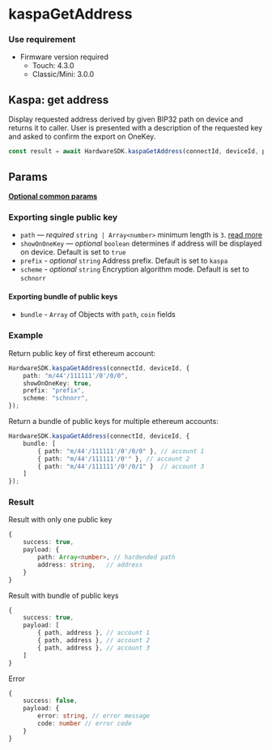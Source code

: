 # kaspaGetAddress

### Use requirement

* Firmware version required
  * Touch: 4.3.0
  * Classic/Mini: 3.0.0

## Kaspa: get address

Display requested address derived by given BIP32 path on device and returns it to caller. User is presented with a description of the requested key and asked to confirm the export on OneKey.

```typescript
const result = await HardwareSDK.kaspaGetAddress(connectId, deviceId, params);
```

## Params

[**Optional common params**](../common-params.md)

### Exporting single public key

* `path` — _required_ `string | Array<number>` minimum length is `3`. [read more](../path.md)
* `showOnOneKey` — _optional_ `boolean` determines if address will be displayed on device. Default is set to `true`
* `prefix` - _optional_ `string` Address prefix. Default is set to `kaspa`
* `scheme` - _optional_ `string` Encryption algorithm mode. Default is set to `schnorr`



#### Exporting bundle of public keys

* `bundle` - `Array` of Objects with `path`, `coin` fields

### Example

Return public key of first ethereum account:

```typescript
HardwareSDK.kaspaGetAddress(connectId, deviceId, {
    path: "m/44'/111111'/0'/0/0",
    showOnOneKey: true,
    prefix: "prefix",
    scheme: "schnorr",
});
```

Return a bundle of public keys for multiple ethereum accounts:

```typescript
HardwareSDK.kaspaGetAddress(connectId, deviceId, {
    bundle: [
        { path: "m/44'/111111'/0'/0/0" }, // account 1
        { path: "m/44'/111111'/0'" }, // account 2
        { path: "m/44'/111111'/0'/0/1" }  // account 3
    ]
});
```

### Result

Result with only one public key

```typescript
{
    success: true,
    payload: {
        path: Array<number>, // hardended path
        address: string,   // address
    }
}
```

Result with bundle of public keys

```typescript
{
    success: true,
    payload: [
        { path, address }, // account 1
        { path, address }, // account 2
        { path, address }, // account 3
    ]
}
```

Error

```typescript
{
    success: false,
    payload: {
        error: string, // error message
        code: number // error code
    }
}
```
